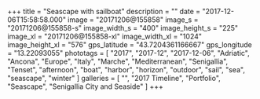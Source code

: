 +++
title = "Seascape with sailboat"
description = ""
date = "2017-12-06T15:58:58.000"
image = "20171206@155858"
image_s = "20171206@155858-s"
image_width_s = "400"
image_height_s = "225"
image_xl = "20171206@155858-xl"
image_width_xl = "1024"
image_height_xl = "576"
gps_latitude = "43.7204361166667"
gps_longitude = "13.22093055"
phototags = [ "2017", "2017-12", "2017-12-06", "Adriatic", "Ancona", "Europe", "Italy", "Marche", "Mediterranean", "Senigallia", "Tenset", "afternoon", "boat", "harbor", "horizon", "outdoor", "sail", "sea", "seascape", "winter" ]
galleries = [ "", "2017 Timeline", "Portfolio", "Seascape", "Senigallia City and Seaside" ]
+++
